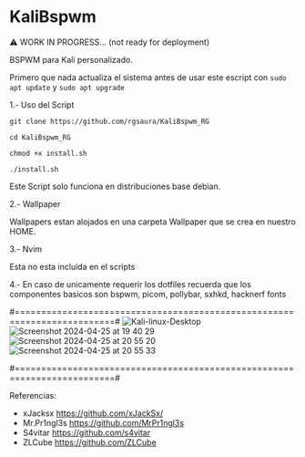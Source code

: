 # KaliBspwm

⚠️ WORK IN PROGRESS... (not ready for deployment)

BSPWM para Kali personalizado.

Primero que nada actualiza el sistema antes de usar este escript con ```sudo apt update``` y ```sudo apt upgrade```

1.- Uso del Script 

```
git clone https://github.com/rgsaura/KaliBspwm_RG

cd KaliBspwm_RG

chmod +x install.sh

./install.sh
```

Este Script solo funciona en distribuciones base debian.

2.- Wallpaper

Wallpapers estan alojados en una carpeta Wallpaper que se crea en nuestro HOME.

3.- Nvim

Esta no esta incluida en el scripts

4.- En caso de unicamente requerir los dotfiles recuerda que los componentes basicos son bspwm, picom, pollybar, sxhkd, hacknerf fonts

#=========================================================================#
![Kali-linux-Desktop](https://github.com/rgsaura/Debian_Bspwm_RG/assets/16281075/c7201bad-98d4-4728-bb71-94a5fd5ce2b6)
![Screenshot 2024-04-25 at 19 40 29](https://github.com/rgsaura/KaliBspwm_RG/assets/16281075/9df3ed30-bd05-492c-9a7f-548cc0550670)
![Screenshot 2024-04-25 at 20 55 20](https://github.com/rgsaura/KaliBspwm_RG/assets/16281075/94d43535-43b7-4102-9f7a-dabb8ce2a325)
![Screenshot 2024-04-25 at 20 55 33](https://github.com/rgsaura/KaliBspwm_RG/assets/16281075/36aca5ee-a486-4b20-908d-d3817e8408dd)


#=========================================================================#

Referencias:
- xJacksx https://github.com/xJackSx/
- Mr.Pr1ngl3s https://github.com/MrPr1ngl3s
- S4vitar https://github.com/s4vitar
- ZLCube https://github.com/ZLCube
